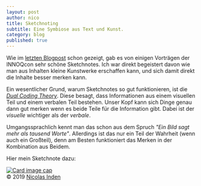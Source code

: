 ```yaml
---
layout: post
author: nico
title: Sketchnoting
subtitle: Eine Symbiose aus Text und Kunst.
category: blog
published: true
---
```


Wie im <a href="{{ '/blog/2019/04/05/innoq-con.html' | absolute_url }}">letzten Blogpost</a> schon gezeigt, gab es von einigen Vorträgen der INNOQcon sehr schöne Sketchnotes. Ich war direkt begeistert davon wie man aus Inhalten kleine Kunstwerke erschaffen kann, und sich damit direkt die Inhalte besser merken kann.

Ein wesentlicher Grund, warum Sketchnotes so gut funktionieren, ist die [_Dual Coding Theory_](https://en.wikipedia.org/wiki/Dual-coding_theory). Diese besagt, dass Informationen aus einem visuellen Teil und einem verbalen Teil bestehen. Unser Kopf kann sich Dinge genau dann gut merken wenn es beide Teile für die Information gibt. Dabei ist der _visuelle_ wichtiger als der _verbale_.

Umgangssprachlich kennt man das schon aus dem Spruch _"Ein Bild sagt mehr als tausend Worte"_. Allerdings ist das nur ein Teil der Wahrheit (wenn auch ein Großteil), denn am Besten funktioniert das Merken in der Kombination aus Beidem.

Hier mein Sketchnote dazu:

<div class="card">
  <a href="{{ '/assets/images/sketchnoting/sketchnote_dual_coding.jpg' | absolute_url }}">
  <img class="card-img-top" src="{{ '/assets/images/sketchnoting/sketchnote_dual_coding.jpg' | absolute_url }}" alt="Card image cap">
  </a>
  <div class="card-footer text-muted">
    &copy; 2019 <a href="http://blog.smashnet.de/authors/nico.html">Nicolas Inden</a>
  </div>
</div>
